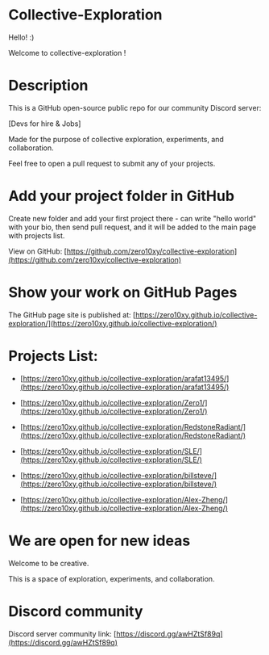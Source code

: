 # Collective-Exploration

Hello! :)

Welcome to collective-exploration !

# Description

This is a GitHub open-source public repo for our  community Discord server:

[Devs for hire & Jobs]

Made for the purpose of collective exploration, experiments, and collaboration.

Feel free to open a pull request to submit any of your projects.

# Add your project folder in GitHub

Create new folder and add your first project there - can write "hello world" with your bio, then send pull request, and it will be added to the main page with projects list.

View on GitHub: [https://github.com/zero10xy/collective-exploration](https://github.com/zero10xy/collective-exploration)

# Show your work on GitHub Pages

The GitHub page site is published at: [https://zero10xy.github.io/collective-exploration/](https://zero10xy.github.io/collective-exploration/)

# Projects List:

* [https://zero10xy.github.io/collective-exploration/arafat13495/](https://zero10xy.github.io/collective-exploration/arafat13495/)

* [https://zero10xy.github.io/collective-exploration/Zero1/](https://zero10xy.github.io/collective-exploration/Zero1/)

* [https://zero10xy.github.io/collective-exploration/RedstoneRadiant/](https://zero10xy.github.io/collective-exploration/RedstoneRadiant/)

* [https://zero10xy.github.io/collective-exploration/SLE/](https://zero10xy.github.io/collective-exploration/SLE/)

* [https://zero10xy.github.io/collective-exploration/billsteve/](https://zero10xy.github.io/collective-exploration/billsteve/)

* [https://zero10xy.github.io/collective-exploration/Alex-Zheng/](https://zero10xy.github.io/collective-exploration/Alex-Zheng/)

# We are open for new ideas

Welcome to be creative.

This is a space of exploration, experiments, and collaboration.

# Discord community

Discord server community link: [https://discord.gg/awHZtSf89q](https://discord.gg/awHZtSf89q)
